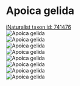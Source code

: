 
Apoica gelida
=============
  
[iNaturalist taxon id: 741476](https://www.inaturalist.org/taxa/741476)  
![Apoica gelida](https://inaturalist-open-data.s3.amazonaws.com/photos/244401106/medium.jpg)  
![Apoica gelida](https://inaturalist-open-data.s3.amazonaws.com/photos/241662224/medium.jpeg)  
![Apoica gelida](https://inaturalist-open-data.s3.amazonaws.com/photos/241662240/medium.jpeg)  
![Apoica gelida](https://inaturalist-open-data.s3.amazonaws.com/photos/240912538/medium.jpeg)  
![Apoica gelida](https://inaturalist-open-data.s3.amazonaws.com/photos/240912464/medium.jpeg)  
![Apoica gelida](https://inaturalist-open-data.s3.amazonaws.com/photos/240912603/medium.jpeg)  
![Apoica gelida](https://inaturalist-open-data.s3.amazonaws.com/photos/240436776/medium.jpeg)  
![Apoica gelida](https://inaturalist-open-data.s3.amazonaws.com/photos/235430131/medium.jpg)
